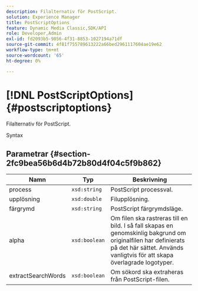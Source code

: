 ```yaml
---
description: Filalternativ för PostScript.
solution: Experience Manager
title: PostScriptOptions
feature: Dynamic Media Classic,SDK/API
role: Developer,Admin
exl-id: fd2093b5-9856-4f31-8853-1027194a71df
source-git-commit: 4f81f755789613222a66bed2961117604ae19e62
workflow-type: tm+mt
source-wordcount: '65'
ht-degree: 0%

---
```


# [!DNL PostScriptOptions]{#postscriptoptions}

Filalternativ för PostScript.

Syntax

## Parametrar {#section-2fc9bea56b6d4b72b80d4f04c5f9b862}

| Namn | Typ | Beskrivning |
|---|---|---|
| process | `xsd:string` | PostScript processval. |
| upplösning | `xsd:double` | Filupplösning. |
| färgrymd | `xsd:string` | PostScript färgrymdsläge. |
| alpha | `xsd:boolean` | Om filen ska rastreras till en bild. I så fall skapas en genomskinlig bakgrund om originalfilen har definierats på det här sättet. Används vanligtvis för att skapa överlagrade logotyper. |
| extractSearchWords | `xsd:boolean` | Om sökord ska extraheras från PostScript-filen. |
